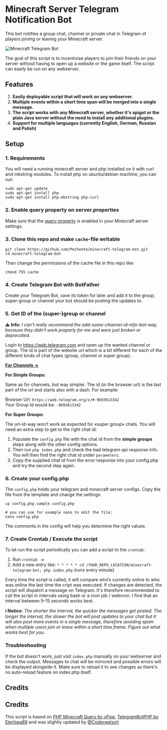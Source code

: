 # Minecraft Server Telegram Notification Bot

This bot notifies a group chat, channel or private chat in Telegram of players joining or leaving your Minecraft server.

![Minecraft Telegram Bot](https://i.imgur.com/uYDPugw.png)

The goal of this script is to incentivise players to join their friends on your server without having to open up a website or the game itself. The script can easily be run on any webserver.

## Features

1. **Easily deployable script that will work on any webserver.**
2. **Multiple events within a short time span will be merged into a single message.**
3. **The script works with any Minecraft server, whether it's spigot or the plain Java server without the need to install any additional plugins.**
4. **Support for multiple languages (currently English, German, Russian and Polish)**

## Setup

### 1. Requirements

You will need a running minecraft server and php installed on it with curl and mbstring modules. To install php on ubuntu/debian machine, you can run:

```shell
sudo apt-get update
sudo apt-get install php
sudo apt-get install php-mbstring php-curl
```

### 2. Enable query property on server.properties

Make sure that the [query property](https://minecraft.gamepedia.com/Server.properties) is enabled in your Minecraft server settings.

### 3. Clone this repo and make `cache`-file writable

```shell
git clone https://github.com/Pechente/minecraft-telegram-bot.git  
cd minecraft-telegram-bot
```

Then change the permissions of the cache file in this repo like:

```
chmod 755 cache
```

### 4. Create Telegram Bot with BotFather

Create your Telegram Bot, save its token for later and add it to the group, super-group or channel your bot should be posting the updates to.

### 5. Get ID of the (super-)group or channel 

**⚠️ Info:** _I can’t really recommend the add-some-channel-id-info-bot-way, because they didn’t work properly for me and were just broken or deprecated._

Login to https://web.telegram.com and open up the wanted channel or group. The id is part of the website url which is a bit different for each of the different kinds of chat types (group, channel or super group). 

**[For Channels →](https://gist.github.com/mraaroncruz/e76d19f7d61d59419002db54030ebe35)**

**For Simple Groups:**

Same as for channels, but way simpler. The id (in the browser url) is the last part of the url and starts also with a dash. For example:

Browser Url: `https://web.telegram.org/z/#-9693613342`  
Your Group Id would be: `-9693613342`

**For Super Groups:**

The url-id-way won’t work as expected for «super group» chats. You will need an extra step to get to the right chat id:

1. Populate the `config.php` file with the chat id from the **simple groups** steps along with the other config options. 
1. Then run `php index.php` and check the bad telegram api response info. You will then find the right chat id under `parameters`.
1. Copy the supplied chat id from the error response into your config.php and try the second step again. 

### 6. Create your config.php

The `config.php` holds your telegram and minecraft server configs. Copy the file from the template and change the settings:

```shell
cp config.php.sample config.php

# you can use for example nano to edit the file:
nano config.php
```

The comments in the config will help you determine the right values.

### 7. Create Crontab / Execute the script

To let run the script periodically you can add a script to the `crontab`:

1. Run `crontab -e`
1. Add a new entry like:
`* * * * * cd /YOUR_REPO_LOCATION/minecraft-telegram-bot; php index.php` (runs every minute)

Every time the script is called, it will compare who’s currently online to who was online the last time the cript was executed. If changes are detected, the script will dispatch a message on Telegram. It's therefore recommended to call the script in intervals using bash or a cron job / webcron. I find that an interval between 5–15 seconds works best.

**ℹ️ Notice:** _The shorter the interval, the quicker the messages get posted. The longer the interval, the slower the bot will post updates to your chat but it will also post more events in a single message, therefore avoiding spam when multiple users join or leave within a short time frame. Figure out what works best for you._

### Troubleshooting

If the bot doesn't work, just visit `index.php` manually on your webserver and check the output. Messages to chat will be mirrored and possible errors will be displayed alongside it. Make sure to reload it to see changes as there's no auto-reload feature on index.php itself.

## Credits

## Credits

This script is based on [PHP Minecraft Query by xPaw](https://github.com/xPaw/PHP-Minecraft-Query), [TelegramBotPHP by Eleirbag89](https://github.com/Eleirbag89/TelegramBotPHP) and was slightly updated by [@Coderwelsch](https://github.com/Coderwelsch)
